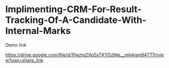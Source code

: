 # Implimenting-CRM-For-Result-Tracking-Of-A-Candidate-With-Internal-Marks

Demo link

https://drive.google.com/file/d/1fwztg2Xp5sTKYDzNle__mlykgm9ATT7r/view?usp=share_link
